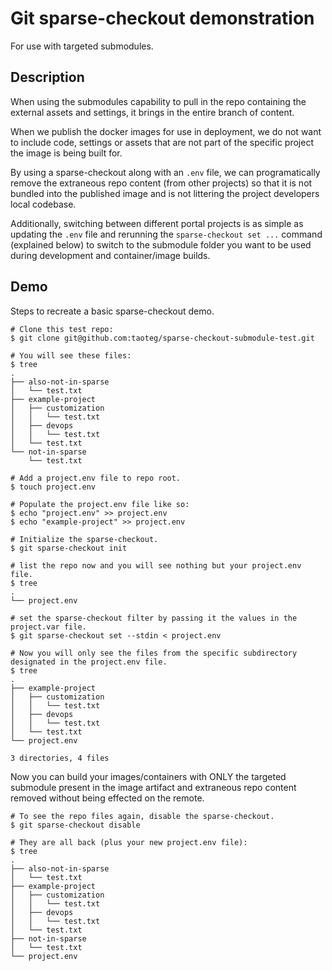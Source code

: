 # Git sparse-checkout demonstration

For use with targeted submodules. 

## Description

When using the submodules capability to pull in the repo containing the external assets and settings, it brings in the entire branch of content. 

When we publish the docker images for use in deployment, we do not want to include code, settings or assets that are not part of the specific project the image is being built for.

By using a sparse-checkout along with an `.env` file, we can programatically remove the extraneous repo content (from other projects) so that it is not bundled into the published image and is not littering the project developers local codebase.

Additionally, switching between different portal projects is as simple as updating the `.env` file and rerunning the `sparse-checkout set ...` command (explained below) to switch to the submodule folder you want to be used during development and container/image builds.

## Demo

Steps to recreate a basic sparse-checkout demo.

```
# Clone this test repo:  
$ git clone git@github.com:taoteg/sparse-checkout-submodule-test.git

# You will see these files:
$ tree
.
├── also-not-in-sparse
│   └── test.txt
├── example-project
│   ├── customization
│   │   └── test.txt
│   ├── devops
│   │   └── test.txt
│   └── test.txt
└── not-in-sparse
    └── test.txt

# Add a project.env file to repo root.
$ touch project.env

# Populate the project.env file like so:
$ echo "project.env" >> project.env
$ echo "example-project" >> project.env

# Initialize the sparse-checkout.
$ git sparse-checkout init

# list the repo now and you will see nothing but your project.env file.
$ tree
.
└── project.env

# set the sparse-checkout filter by passing it the values in the project.var file.
$ git sparse-checkout set --stdin < project.env

# Now you will only see the files from the specific subdirectory designated in the project.env file.
$ tree
.
├── example-project
│   ├── customization
│   │   └── test.txt
│   ├── devops
│   │   └── test.txt
│   └── test.txt
└── project.env

3 directories, 4 files
```

Now you can build your images/containers with ONLY the targeted submodule present in the image artifact and extraneous repo content removed without being effected on the remote.

```
# To see the repo files again, disable the sparse-checkout.
$ git sparse-checkout disable

# They are all back (plus your new project.env file):
$ tree
.
├── also-not-in-sparse
│   └── test.txt
├── example-project
│   ├── customization
│   │   └── test.txt
│   ├── devops
│   │   └── test.txt
│   └── test.txt
├── not-in-sparse
│   └── test.txt
└── project.env
```